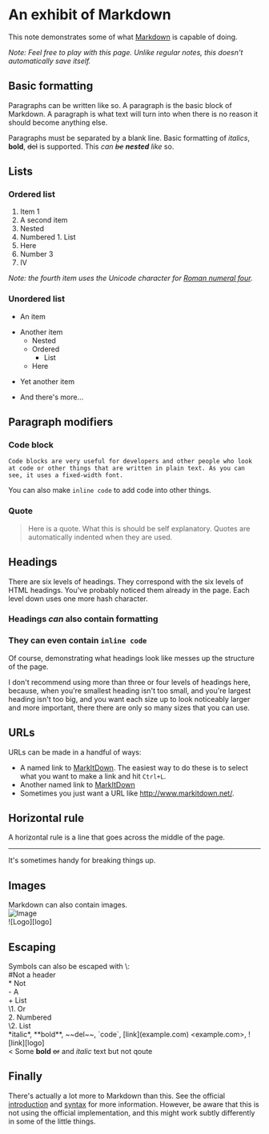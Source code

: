 # An exhibit of Markdown

This note demonstrates some of what [Markdown][1] is capable of doing.

*Note: Feel free to play with this page. Unlike regular notes, this doesn't automatically save itself.*

## Basic formatting

Paragraphs can be written like so. A paragraph is the basic block of Markdown. A paragraph is what text will turn into when there is no reason it should become anything else.

Paragraphs must be separated by a blank line. Basic formatting of *italics*, **bold**, ~~del~~ is supported. This _can ~~be~~ __nested__ like_ so.

## Lists

### Ordered list

1. Item 1
2. A second item
  1. Nested
  2. Numbered
    1. List
  3. Here
3. Number 3
4. Ⅳ

*Note: the fourth item uses the Unicode character for [Roman numeral four][2].*

### Unordered list

* An item
+ Another item
  * Nested
  * Ordered
    * List
  * Here
- Yet another item
* And there's more...

## Paragraph modifiers

### Code block

```
Code blocks are very useful for developers and other people who look at code or other things that are written in plain text. As you can see, it uses a fixed-width font.
```

You can also make `inline code` to add code into other things.

### Quote

> Here is a quote. What this is should be self explanatory. Quotes are automatically indented when they are used.

## Headings

There are six levels of headings. They correspond with the six levels of HTML headings. You've probably noticed them already in the page. Each level down uses one more hash character.

### Headings *can* also contain **formatting**

### They can even contain `inline code`

Of course, demonstrating what headings look like messes up the structure of the page.

I don't recommend using more than three or four levels of headings here, because, when you're smallest heading isn't too small, and you're largest heading isn't too big, and you want each size up to look noticeably larger and more important, there there are only so many sizes that you can use.

## URLs

URLs can be made in a handful of ways:

* A named link to [MarkItDown][3]. The easiest way to do these is to select what you want to make a link and hit `Ctrl+L`.
* Another named link to [MarkItDown](http://www.markitdown.net/)
* Sometimes you just want a URL like <http://www.markitdown.net/>.

## Horizontal rule

A horizontal rule is a line that goes across the middle of the page.

   ---   

It's sometimes handy for breaking things up.

## Images

Markdown can also contain images.  
![Image](https://s-media-cache-ak0.pinimg.com/736x/5b/a7/a1/5ba7a1c9d1200a43a4bd9c76bb76568a.jpg)  
![Logo][logo]

## Escaping

Symbols can also be escaped with \\:  
\#Not a header  
\* Not  
\- A  
\+ List  
\1. Or  
2\. Numbered  
\2\. List  
\*italic\*, \*\*bold\*\*, \~\~del\~\~, \`code\`, \[link](example.com) \<example.com>, \![link][logo]  
\< Some **bold** ~~or~~ and _italic_ text but not qoute

## Finally

There's actually a lot more to Markdown than this. See the official [introduction][4] and [syntax][5] for more information. However, be aware that this is not using the official implementation, and this might work subtly differently in some of the little things.


  [1]: http://daringfireball.net/projects/markdown/
  [2]: http://www.fileformat.info/info/unicode/char/2163/index.htm
  [3]: http://www.markitdown.net/
  [4]: http://daringfireball.net/projects/markdown/basics
  [5]: http://daringfireball.net/projects/markdown/syntax
  [\logo]: https://github.com/adam-p/markdown-here/raw/master/src/common/images/icon48.png
